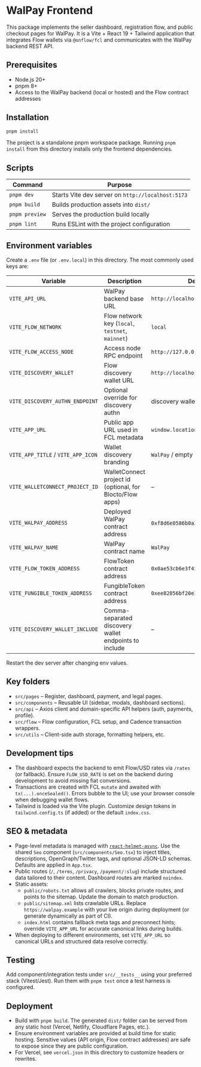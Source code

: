 # WalPay Frontend

This package implements the seller dashboard, registration flow, and public checkout pages for WalPay. It is a Vite + React 19 + Tailwind application that integrates Flow wallets via `@onflow/fcl` and communicates with the WalPay backend REST API.

## Prerequisites
- Node.js 20+
- pnpm 8+
- Access to the WalPay backend (local or hosted) and the Flow contract addresses

## Installation
```bash
pnpm install
```

The project is a standalone pnpm workspace package. Running `pnpm install` from this directory installs only the frontend dependencies.

## Scripts
| Command            | Purpose                                             |
|--------------------|-----------------------------------------------------|
| `pnpm dev`         | Starts Vite dev server on `http://localhost:5173`   |
| `pnpm build`       | Builds production assets into `dist/`               |
| `pnpm preview`     | Serves the production build locally                 |
| `pnpm lint`        | Runs ESLint with the project configuration          |

## Environment variables
Create a `.env` file (or `.env.local`) in this directory. The most commonly used keys are:

| Variable | Description | Default |
|----------|-------------|---------|
| `VITE_API_URL` | WalPay backend base URL | `http://localhost:4000` |
| `VITE_FLOW_NETWORK` | Flow network key (`local`, `testnet`, `mainnet`) | `local` |
| `VITE_FLOW_ACCESS_NODE` | Access node RPC endpoint | `http://127.0.0.1:8888` |
| `VITE_DISCOVERY_WALLET` | Flow discovery wallet URL | `http://localhost:8701/fcl/authn` |
| `VITE_DISCOVERY_AUTHN_ENDPOINT` | Optional override for discovery authn | discovery wallet |
| `VITE_APP_URL` | Public app URL used in FCL metadata | `window.location.origin` |
| `VITE_APP_TITLE` / `VITE_APP_ICON` | Wallet discovery branding | `WalPay` / empty |
| `VITE_WALLETCONNECT_PROJECT_ID` | WalletConnect project id (optional, for Blocto/Flow apps) | – |
| `VITE_WALPAY_ADDRESS` | Deployed WalPay contract address | `0xf8d6e0586b0a20c7` (emulator) |
| `VITE_WALPAY_NAME` | WalPay contract name | `WalPay` |
| `VITE_FLOW_TOKEN_ADDRESS` | FlowToken contract address | `0x0ae53cb6e3f42a79` |
| `VITE_FUNGIBLE_TOKEN_ADDRESS` | FungibleToken contract address | `0xee82856bf20e2aa6` |
| `VITE_DISCOVERY_WALLET_INCLUDE` | Comma-separated discovery wallet endpoints to include | – |

Restart the dev server after changing env values.

## Key folders
- `src/pages` – Register, dashboard, payment, and legal pages.
- `src/components` – Reusable UI (sidebar, modals, dashboard sections).
- `src/api` – Axios client and domain-specific API helpers (auth, payments, profile).
- `src/flow` – Flow configuration, FCL setup, and Cadence transaction wrappers.
- `src/utils` – Client-side auth storage, formatting helpers, etc.

## Development tips
- The dashboard expects the backend to emit Flow/USD rates via `/rates` (or fallback). Ensure `FLOW_USD_RATE` is set on the backend during development to avoid missing fiat conversions.
- Transactions are created with FCL `mutate` and awaited with `tx(...).onceSealed()`. Errors bubble to the UI; use your browser console when debugging wallet flows.
- Tailwind is loaded via the Vite plugin. Customize design tokens in `tailwind.config.ts` (if added) or the default `index.css`.

## SEO & metadata
- Page-level metadata is managed with [`react-helmet-async`](https://github.com/staylor/react-helmet-async). Use the shared `Seo` component (`src/components/Seo.tsx`) to inject titles, descriptions, OpenGraph/Twitter tags, and optional JSON-LD schemas. Defaults are applied in `App.tsx`.
- Public routes (`/`, `/terms`, `/privacy`, `/payment/:slug`) include structured data tailored to their content. Dashboard routes are marked `noindex`.
- Static assets:
  - `public/robots.txt` allows all crawlers, blocks private routes, and points to the sitemap. Update the domain to match production.
  - `public/sitemap.xml` lists crawlable URLs. Replace `https://walpay.example` with your live origin during deployment (or generate dynamically as part of CI).
  - `index.html` contains fallback meta tags and preconnect hints; override `VITE_APP_URL` for accurate canonical links during builds.
- When deploying to different environments, set `VITE_APP_URL` so canonical URLs and structured data resolve correctly.

## Testing
Add component/integration tests under `src/__tests__` using your preferred stack (Vitest/Jest). Run them with `pnpm test` once a test harness is configured.

## Deployment
- Build with `pnpm build`. The generated `dist/` folder can be served from any static host (Vercel, Netlify, Cloudflare Pages, etc.).
- Ensure environment variables are provided at build time for static hosting. Sensitive values (API origin, Flow contract addresses) are safe to expose since they are public configuration.
- For Vercel, see `vercel.json` in this directory to customize headers or rewrites.
